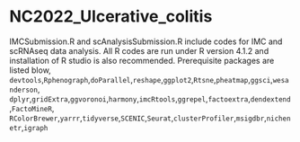 # NC2022_Ulcerative_colitis
IMCSubmission.R and scAnalysisSubmission.R include codes for IMC and scRNAseq data analysis.
All R codes are run under R version 4.1.2 and installation of R studio is also recommended. 
Prerequisite packages are listed blow,
`devtools`,`Rphenograph`,`doParallel`,`reshape`,`ggplot2`,`Rtsne`,`pheatmap`,`ggsci`,`wesanderson`,
`dplyr`,`gridExtra`,`ggvoronoi`,`harmony`,`imcRtools`,`ggrepel`,`factoextra`,`dendextend`,`FactoMineR`,
`RColorBrewer`,`yarrr`,`tidyverse`,`SCENIC`,`Seurat`,`clusterProfiler`,`msigdbr`,`nichenetr`,`igraph`
